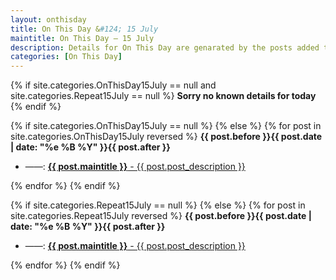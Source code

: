 ```yaml
---
layout: onthisday
title: On This Day &#124; 15 July
maintitle: On This Day — 15 July
description: Details for On This Day are genarated by the posts added to the website so the content is subject to changes/updates over time.
categories: [On This Day]
---
```


{% if site.categories.OnThisDay15July == null and site.categories.Repeat15July == null %}
<strong>Sorry no known details for today</strong>
{% endif %}

{% if site.categories.OnThisDay15July == null %}
{% else %}
{% for post in site.categories.OnThisDay15July reversed %}
<strong>{{ post.before }}{{ post.date | date: "%e %B %Y" }}{{ post.after }}</strong>
<ul>
<li> ——: <a class="{{ post.class }}" href="{{ post.url }}"><strong>{{ post.maintitle }}</strong> - {{ post.post_description }}</a></li>
</ul>
{% endfor %}
{% endif %}

{% if site.categories.Repeat15July == null %}
{% else %}
{% for post in site.categories.Repeat15July reversed %}
<strong>{{ post.before }}{{ post.date | date: "%e %B %Y" }}{{ post.after }}</strong>
<ul>
<li> ——: <a class="{{ post.class }}" href="{{ post.url }}"><strong>{{ post.maintitle }}</strong> - {{ post.post_description }}</a></li>
</ul>
{% endfor %}
{% endif %}
